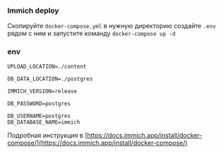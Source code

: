 ### Immich deploy

Скопируйте `docker-compose.yml` в нужную директорию
создайте `.env` рядом с ним и запустите команду `docker-compose up -d`

### env
```env
UPLOAD_LOCATION=./content

DB_DATA_LOCATION=./postgres

IMMICH_VERSION=release

DB_PASSWORD=postgres

DB_USERNAME=postgres
DB_DATABASE_NAME=immich
```

Подробная инструкция в [https://docs.immich.app/install/docker-compose/](https://docs.immich.app/install/docker-compose/)